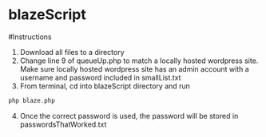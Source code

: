 # blazeScript


#Instructions
1. Download all files to a directory
2. Change line 9 of queueUp.php to match a locally hosted wordpress site. Make sure locally hosted wordpress site has an admin account with a username and password included in smallList.txt 
3. From terminal, cd into blazeScript directory and run
```php
php blaze.php
```
4. Once the correct password is used, the password will be stored in passwordsThatWorked.txt